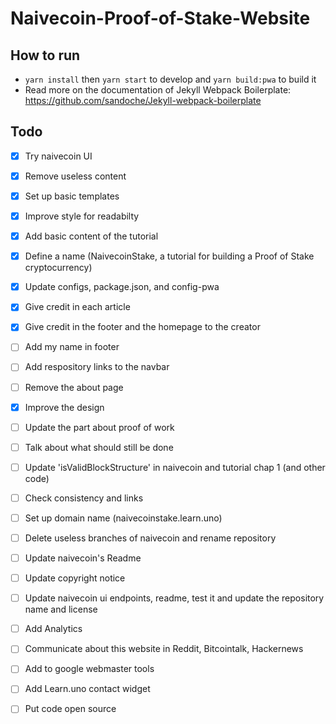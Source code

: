 # Naivecoin-Proof-of-Stake-Website

## How to run
* `yarn install` then `yarn start` to develop and `yarn build:pwa` to build it 
* Read more on the documentation of Jekyll Webpack Boilerplate: https://github.com/sandoche/Jekyll-webpack-boilerplate

## Todo
- [x] Try naivecoin UI
- [x] Remove useless content
- [x] Set up basic templates
- [x] Improve style for readabilty
- [x] Add basic content of the tutorial
- [x] Define a name (NaivecoinStake, a tutorial for building a Proof of Stake cryptocurrency)
- [x] Update configs, package.json, and config-pwa

- [x] Give credit in each article
- [x] Give credit in the footer and the homepage to the creator
- [ ] Add my name in footer
- [ ] Add respository links to the navbar
- [ ] Remove the about page
- [x] Improve the design

- [ ] Update the part about proof of work
- [ ] Talk about what should still be done
- [ ] Update 'isValidBlockStructure' in naivecoin and tutorial chap 1 (and other code)
- [ ] Check consistency and links

- [ ] Set up domain name (naivecoinstake.learn.uno)
- [ ] Delete useless branches of naivecoin and rename repository
- [ ] Update naivecoin's Readme
- [ ] Update copyright notice
- [ ] Update naivecoin ui endpoints, readme, test it and update the repository name and license
- [ ] Add Analytics
- [ ] Communicate about this website in Reddit, Bitcointalk, Hackernews
- [ ] Add to google webmaster tools
- [ ] Add Learn.uno contact widget
- [ ] Put code open source
